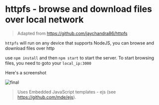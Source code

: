 # httpfs - browse and download files over local network

> Adapted from <https://github.com/jaychandra86/httpfs>


`httpfs` will run on any device that supports NodeJS, you can browse and download files over http

use `npm install` and then `npm start` to start the server. To start browsing files, you need to goto your `local_ip:3000`

Here's a screenshot

![final](https://github.com/jaychandra86/httpfs/blob/main/imgs/final.png)

> Uses Embedded JavaScript templates - ejs (see <https://github.com/mde/ejs>).
